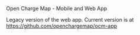 Open Charge Map - Mobile and Web App

Legacy version of the web app. Current version is at https://github.com/openchargemap/ocm-app
